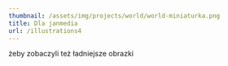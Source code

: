 ```yaml
---
thumbnail: /assets/img/projects/world/world-miniaturka.png
title: Dla janmedia
url: /illustrations4
---
```


żeby zobaczyli też ładniejsze obrazki
